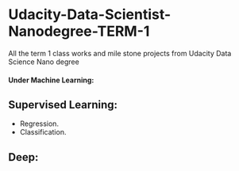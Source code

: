 # Udacity-Data-Scientist-Nanodegree-TERM-1
All the term 1 class works and mile stone projects from Udacity Data Science Nano degree


#### Under Machine Learning:
## Supervised Learning:
* Regression.
* Classification.

## Deep:
